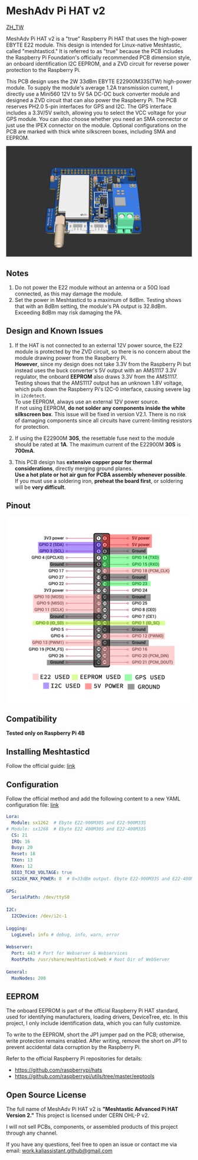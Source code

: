 # MeshAdv Pi HAT v2
[ZH_TW](./README_ZH_TW.md)

MeshAdv Pi HAT v2 is a "true" Raspberry Pi HAT that uses the high-power EBYTE E22 module. This design is intended for Linux-native Meshtastic, called "meshtasticd." It is referred to as "true" because the PCB includes the Raspberry Pi Foundation's officially recommended PCB dimension style, an onboard identification I2C EEPROM, and a ZVD circuit for reverse power protection to the Raspberry Pi.

This PCB design uses the 2W 33dBm EBYTE E22900M33S(TW) high-power module. To supply the module's average 1.2A transmission current, I directly use a Mini560 12V to 5V 5A DC-DC buck converter module and designed a ZVD circuit that can also power the Raspberry Pi. The PCB reserves PH2.0 5-pin interfaces for GPS and I2C. The GPS interface includes a 3.3V/5V switch, allowing you to select the VCC voltage for your GPS module. You can also choose whether you need an SMA connector or just use the IPEX connector on the module. Optional configurations on the PCB are marked with thick white silkscreen boxes, including SMA and EEPROM.

![](./v2.0/Photos/3D_0.png)

## Notes

1. Do not power the E22 module without an antenna or a 50Ω load connected, as this may damage the module.
2. Set the power in Meshtasticd to a maximum of 8dBm. Testing shows that with an 8dBm setting, the module's PA output is 32.8dBm. Exceeding 8dBm may risk damaging the PA.

## Design and Known Issues

1. If the HAT is not connected to an external 12V power source, the E22 module is protected by the ZVD circuit, so there is no concern about the module drawing power from the Raspberry Pi.  
   __However__, since my design does not take 3.3V from the Raspberry Pi but instead uses the buck converter's 5V output with an AMS1117 3.3V regulator, the onboard __EEPROM__ also draws 3.3V from the AMS1117. Testing shows that the AMS1117 output has an unknown 1.8V voltage, which pulls down the Raspberry Pi's I2C-0 interface, causing severe lag in `i2cdetect`.  
   To use EEPROM, always use an external 12V power source.  
   If not using EEPROM, __do not solder any components inside the white silkscreen box__. This issue will be fixed in version V2.1. There is no risk of damaging components since all circuits have current-limiting resistors for protection.

2. If using the E22900M __30S__, the resettable fuse next to the module should be rated at __1A__. The maximum current of the E22900M __30S__ is __700mA__.

3. This PCB design has __extensive copper pour for thermal considerations__, directly merging ground planes.  
   __Use a hot plate or hot air gun for PCBA assembly whenever possible__.  
   If you must use a soldering iron, __preheat the board first__, or soldering will be __very difficult__.

## Pinout

![](./v2.0/Photos/MeshAdv_v2_pinout.png)

## Compatibility  
__Tested only on Raspberry Pi 4B__

## Installing Meshtasticd  
Follow the official guide: [link](https://meshtastic.org/docs/hardware/devices/linux-native-hardware/)

## Configuration  
Follow the official method and add the following content to a new YAML configuration file: [link](https://meshtastic.org/docs/hardware/devices/linux-native-hardware/#configuration)

```yaml
Lora:
  Module: sx1262  # Ebyte E22-900M30S and E22-900M33S 
# Module: sx1268  # Ebyte E22 400M30S and E22-400M33S
  CS: 21
  IRQ: 16
  Busy: 20
  Reset: 18
  TXen: 13
  RXen: 12
  DIO3_TCXO_VOLTAGE: true
  SX126X_MAX_POWER: 8  # 8=33dBm output. Ebyte E22-900M33S and E22-400M33S only

GPS:
  SerialPath: /dev/ttyS0

I2C:
  I2CDevice: /dev/i2c-1

Logging:
  LogLevel: info # debug, info, warn, error

Webserver:
  Port: 443 # Port for Webserver & Webservices
  RootPath: /usr/share/meshtasticd/web # Root Dir of WebServer

General:
  MaxNodes: 200
```
## EEPROM
The onboard EEPROM is part of the official Raspberry Pi HAT standard, used for identifying manufacturers, loading drivers, DeviceTree, etc. In this project, I only include identification data, which you can fully customize.

To write to the EEPROM, short the JP1 jumper pad on the PCB; otherwise, write protection remains enabled. After writing, remove the short on JP1 to prevent accidental data corruption by the Raspberry Pi.

Refer to the official Raspberry Pi repositories for details:

- https://github.com/raspberrypi/hats
- https://github.com/raspberrypi/utils/tree/master/eeptools

## Open Source License
The full name of MeshAdv Pi HAT v2 is __"Meshtastic Advanced Pi HAT Version 2."__ This project is licensed under CERN OHL-P v2.

I will not sell PCBs, components, or assembled products of this project through any channel.

If you have any questions, feel free to open an issue or contact me via email:
work.kaliassistant.github@gmail.com
